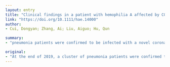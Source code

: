 ```yaml
---
layout: entry
title: "Clinical findings in a patient with hemophilia A affected by COVID-19"
link: "https://doi.org/10.1111/hae.14000"
author:
- Cui, Dongyan; Zhang, Ai; Liu, Aiguo; Hu, Qun

summary:
- "pneumonia patients were confirmed to be infected with a novel coronavirus. It rapidly spreads throughout the world. More than 80,000 cases have been reported in China and epidemics have grown in other countries. The infectious disease was designated as the new disease 2019 (COVID-19) It spreads across the world and spreads worldwide. Infected pneumonia patients in Wuhan, Hubei Province, China. This infectious disease is known as severe acute respiratory syndrome coron a virus. Over 80,000 people were confirmed at the end of 2019. a cluster of pneumonia patients."

original:
- "At the end of 2019, a cluster of pneumonia patients were confirmed to be infected with a novel coronavirus, known as severe acute respiratory syndrome coronavirus 2 (SARS-CoV-2), in Wuhan, Hubei Province, China. This infectious disease was designated as coronavirus disease 2019 (COVID-19). It rapidly spreads throughout the world. More than 80,000 cases have been reported in China and epidemics have grown in other countries."
---
```


